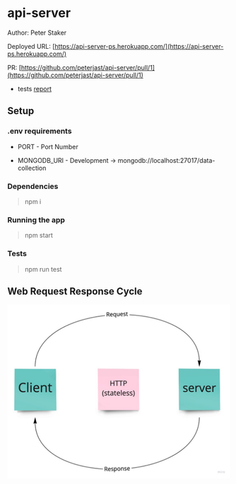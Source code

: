 # api-server

Author: Peter Staker

Deployed URL: [https://api-server-ps.herokuapp.com/](https://api-server-ps.herokuapp.com/)

PR: [https://github.com/peterjast/api-server/pull/1](https://github.com/peterjast/api-server/pull/1)

* tests [report](https://github.com/peterjast/basic-auth/actions/runs/787554694)

## Setup

### .env requirements

* PORT - Port Number

* MONGODB_URI - Development -> mongodb://localhost:27017/data-collection

### Dependencies

> npm i

### Running the app

> npm start

### Tests

> npm run test

## Web Request Response Cycle

![WRRC](./assets/WRRC.jpg)
